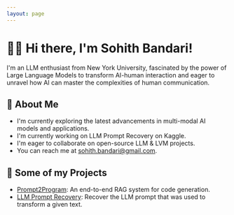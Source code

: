```yaml
---
layout: page
---
```


<h1>🙋‍♂️ Hi there, I'm Sohith Bandari!</h1>
<p>I'm an LLM enthusiast from New York University, fascinated by the power of Large Language Models to transform AI-human interaction and eager to unravel how AI can master the complexities of human communication.</p>

<h2>💫 About Me</h2>
<ul>
  <li>I'm currently exploring the latest advancements in multi-modal AI models and applications.</li>
  <li>I'm currently working on LLM Prompt Recovery on Kaggle.</li>
  <li>I'm eager to collaborate on open-source LLM & LVM projects.</li>
  <li>You can reach me at <a href="mailto:sohith.bandari@gmail.com">sohith.bandari@gmail.com</a>.</li>
</ul>

<h2>🤖 Some of my Projects</h2>
<ul>
  <li><a href="https://github.com/Billa-Man/prompt2program">Prompt2Program</a>: An end-to-end RAG system for code generation.</li>
  <li><a href="https://www.kaggle.com/code/sohithbandari/llama-3-2-3b-llm-prompt-recovery">LLM Prompt Recovery</a>: Recover the LLM prompt that was used to transform a given text.</li>
</ul>


<!-- GitHub Stats -->

<!-- <div class="stats-container">
  <div class="stats-item">
    <p><strong>Top Languages:</strong></p>
    <img src='https://github-readme-stats.vercel.app/api/top-langs/?username=Billa-Man&hide_progress=true&theme=tokyonight' alt='Top Languages'/>
  </div>
  <div class="stats-item">
    <p><strong>GitHub stats:</strong></p>
    <img src='https://github-readme-stats.vercel.app/api?username=Billa-Man&hide=contribs&theme=tokyonight&show_icons=True' alt='github_stats'/>
  </div>
</div> -->